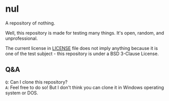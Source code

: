 # nul

A repository of nothing.

Well, this repository is made for testing many things. It's open, random, and unprofessional.

The current license in [LICENSE](https://github.com/ant1597/nul/blob/main/LICENSE) file does not imply anything because it is one of the test subject - this repository is under a BSD 3-Clause License.

## Q&A

`Q`: Can I clone this repository?  
`A`: Feel free to do so! But I don't think you can clone it in Windows operating system or DOS.
